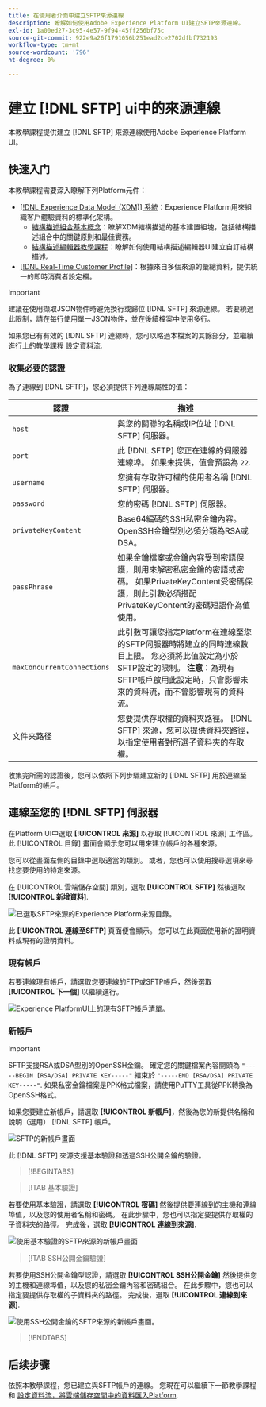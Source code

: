 ```yaml
---
title: 在使用者介面中建立SFTP來源連線
description: 瞭解如何使用Adobe Experience Platform UI建立SFTP來源連線。
exl-id: 1a00ed27-3c95-4e57-9f94-45ff256bf75c
source-git-commit: 922e9a26f1791056b251ead2ce2702dfbf732193
workflow-type: tm+mt
source-wordcount: '796'
ht-degree: 0%

---
```


# 建立 [!DNL SFTP] ui中的來源連線

本教學課程提供建立 [!DNL SFTP] 來源連線使用Adobe Experience Platform UI。

## 快速入门

本教學課程需要深入瞭解下列Platform元件：

* [[!DNL Experience Data Model (XDM)] 系統](../../../../../xdm/home.md)：Experience Platform用來組織客戶體驗資料的標準化架構。
   * [結構描述組合基本概念](../../../../../xdm/schema/composition.md)：瞭解XDM結構描述的基本建置組塊，包括結構描述組合中的關鍵原則和最佳實務。
   * [結構描述編輯器教學課程](../../../../../xdm/tutorials/create-schema-ui.md)：瞭解如何使用結構描述編輯器UI建立自訂結構描述。
* [[!DNL Real-Time Customer Profile]](../../../../../profile/home.md)：根據來自多個來源的彙總資料，提供統一的即時消費者設定檔。

>[!IMPORTANT]
>
>建議在使用擷取JSON物件時避免換行或歸位 [!DNL SFTP] 來源連線。 若要繞過此限制，請在每行使用單一JSON物件，並在後續檔案中使用多行。

如果您已有有效的 [!DNL SFTP] 連線時，您可以略過本檔案的其餘部分，並繼續進行上的教學課程 [設定資料流](../../dataflow/batch/cloud-storage.md).

### 收集必要的認證

為了連線到 [!DNL SFTP]，您必須提供下列連線屬性的值：

| 認證 | 描述 |
| ---------- | ----------- |
| `host` | 與您的關聯的名稱或IP位址 [!DNL SFTP] 伺服器。 |
| `port` | 此 [!DNL SFTP] 您正在連線的伺服器連線埠。 如果未提供，值會預設為 `22`. |
| `username` | 您擁有存取許可權的使用者名稱 [!DNL SFTP] 伺服器。 |
| `password` | 您的密碼 [!DNL SFTP] 伺服器。 |
| `privateKeyContent` | Base64編碼的SSH私密金鑰內容。 OpenSSH金鑰型別必須分類為RSA或DSA。 |
| `passPhrase` | 如果金鑰檔案或金鑰內容受到密語保護，則用來解密私密金鑰的密語或密碼。 如果PrivateKeyContent受密碼保護，則此引數必須搭配PrivateKeyContent的密碼短語作為值使用。 |
| `maxConcurrentConnections` | 此引數可讓您指定Platform在連線至您的SFTP伺服器時將建立的同時連線數目上限。 您必須將此值設定為小於SFTP設定的限制。 **注意**：為現有SFTP帳戶啟用此設定時，只會影響未來的資料流，而不會影響現有的資料流。 |
| 文件夹路径 | 您要提供存取權的資料夾路徑。 [!DNL SFTP] 來源，您可以提供資料夾路徑，以指定使用者對所選子資料夾的存取權。 |

收集完所需的認證後，您可以依照下列步驟建立新的 [!DNL SFTP] 用於連線至Platform的帳戶。

## 連線至您的 [!DNL SFTP] 伺服器

在Platform UI中選取 **[!UICONTROL 來源]** 以存取 [!UICONTROL 來源] 工作區。 此 [!UICONTROL 目錄] 畫面會顯示您可以用來建立帳戶的各種來源。

您可以從畫面左側的目錄中選取適當的類別。 或者，您也可以使用搜尋選項來尋找您要使用的特定來源。

在 [!UICONTROL 雲端儲存空間] 類別，選取 **[!UICONTROL SFTP]** 然後選取 **[!UICONTROL 新增資料]**.

![已選取SFTP來源的Experience Platform來源目錄。](../../../../images/tutorials/create/sftp/catalog.png)

此 **[!UICONTROL 連線至SFTP]** 頁面便會顯示。 您可以在此頁面使用新的證明資料或現有的證明資料。

### 現有帳戶

若要連線現有帳戶，請選取您要連線的FTP或SFTP帳戶，然後選取 **[!UICONTROL 下一個]** 以繼續進行。

![Experience PlatformUI上的現有SFTP帳戶清單。](../../../../images/tutorials/create/sftp/existing.png)

### 新帳戶

>[!IMPORTANT]
>
>SFTP支援RSA或DSA型別的OpenSSH金鑰。 確定您的關鍵檔案內容開頭為 `"-----BEGIN [RSA/DSA] PRIVATE KEY-----"` 結束於 `"-----END [RSA/DSA] PRIVATE KEY-----"`. 如果私密金鑰檔案是PPK格式檔案，請使用PuTTY工具從PPK轉換為OpenSSH格式。

如果您要建立新帳戶，請選取 **[!UICONTROL 新帳戶]**，然後為您的新提供名稱和說明（選用） [!DNL SFTP] 帳戶。

![SFTP的新帳戶畫面](../../../../images/tutorials/create/sftp/new.png)

此 [!DNL SFTP] 來源支援基本驗證和透過SSH公開金鑰的驗證。

>[!BEGINTABS]

>[!TAB 基本驗證]

若要使用基本驗證，請選取 **[!UICONTROL 密碼]** 然後提供要連線到的主機和連線埠值，以及您的使用者名稱和密碼。 在此步驟中，您也可以指定要提供存取權的子資料夾的路徑。 完成後，選取 **[!UICONTROL 連線到來源]**.

![使用基本驗證的SFTP來源的新帳戶畫面](../../../../images/tutorials/create/sftp/password.png)

>[!TAB SSH公開金鑰驗證]

若要使用SSH公開金鑰型認證，請選取 **[!UICONTROL SSH公開金鑰]**  然後提供您的主機和連線埠值，以及您的私密金鑰內容和密碼組合。 在此步驟中，您也可以指定要提供存取權的子資料夾的路徑。 完成後，選取 **[!UICONTROL 連線到來源]**.

![使用SSH公開金鑰的SFTP來源的新帳戶畫面。](../../../../images/tutorials/create/sftp/ssh.png)

>[!ENDTABS]

## 后续步骤

依照本教學課程，您已建立與SFTP帳戶的連線。 您現在可以繼續下一節教學課程和 [設定資料流，將雲端儲存空間中的資料匯入Platform](../../dataflow/batch/cloud-storage.md).
